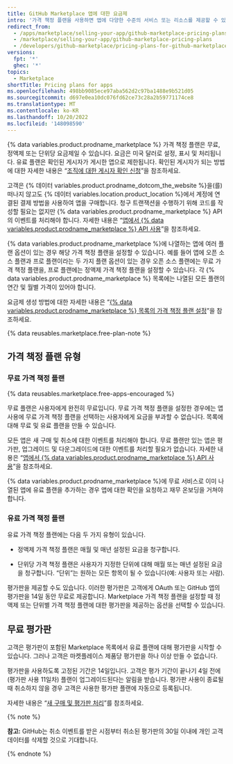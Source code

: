 ```yaml
---
title: GitHub Marketplace 앱에 대한 요금제
intro: '가격 책정 플랜을 사용하면 앱에 다양한 수준의 서비스 또는 리소스를 제공할 수 있습니다. {% data variables.product.prodname_marketplace %} 목록에서 최대 10개의 가격 책정 플랜을 제공할 수 있습니다.'
redirect_from:
  - /apps/marketplace/selling-your-app/github-marketplace-pricing-plans
  - /marketplace/selling-your-app/github-marketplace-pricing-plans
  - /developers/github-marketplace/pricing-plans-for-github-marketplace-apps
versions:
  fpt: '*'
  ghec: '*'
topics:
  - Marketplace
shortTitle: Pricing plans for apps
ms.openlocfilehash: 498bb9085ece97aba562d2c97ba1488e9b521d05
ms.sourcegitcommit: d697e0ea10dc076fd62ce73c28a2b59771174ce8
ms.translationtype: MT
ms.contentlocale: ko-KR
ms.lasthandoff: 10/20/2022
ms.locfileid: '148098590'
---
```

{% data variables.product.prodname_marketplace %} 가격 책정 플랜은 무료, 정액제 또는 단위당 요금제일 수 있습니다. 요금은 미국 달러로 설정, 표시 및 처리됩니다. 유료 플랜은 확인된 게시자가 게시한 앱으로 제한됩니다. 확인된 게시자가 되는 방법에 대한 자세한 내용은 “[조직에 대한 게시자 확인 신청](/developers/github-marketplace/applying-for-publisher-verification-for-your-organization)”을 참조하세요.

고객은 {% 데이터 variables.product.prodname_dotcom_the_website %}을(를) 떠나지 않고도 {% 데이터 variables.location.product_location %}에서 계정에 연결된 결제 방법을 사용하여 앱을 구매합니다. 청구 트랜잭션을 수행하기 위해 코드를 작성할 필요는 없지만 {% data variables.product.prodname_marketplace %} API의 이벤트를 처리해야 합니다. 자세한 내용은 “[앱에서 {% data variables.product.prodname_marketplace %} API 사용](/developers/github-marketplace/using-the-github-marketplace-api-in-your-app)”을 참조하세요.

{% data variables.product.prodname_marketplace %}에 나열하는 앱에 여러 플랜 옵션이 있는 경우 해당 가격 책정 플랜을 설정할 수 있습니다. 예를 들어 앱에 오픈 소스 플랜과 프로 플랜이라는 두 가지 플랜 옵션이 있는 경우 오픈 소스 플랜에는 무료 가격 책정 플랜을, 프로 플랜에는 정액제 가격 책정 플랜을 설정할 수 있습니다. 각 {% data variables.product.prodname_marketplace %} 목록에는 나열된 모든 플랜의 연간 및 월별 가격이 있어야 합니다.

요금제 생성 방법에 대한 자세한 내용은 “[{% data variables.product.prodname_marketplace %} 목록의 가격 책정 플랜 설정](/marketplace/listing-on-github-marketplace/setting-a-github-marketplace-listing-s-pricing-plan/)”을 참조하세요.

{% data reusables.marketplace.free-plan-note %}

## 가격 책정 플랜 유형

### 무료 가격 책정 플랜

{% data reusables.marketplace.free-apps-encouraged %}

무료 플랜은 사용자에게 완전히 무료입니다. 무료 가격 책정 플랜을 설정한 경우에는 앱 사용에 무료 가격 책정 플랜을 선택하는 사용자에게 요금을 부과할 수 없습니다. 목록에 대해 무료 및 유료 플랜을 만들 수 있습니다.

모든 앱은 새 구매 및 취소에 대한 이벤트를 처리해야 합니다. 무료 플랜만 있는 앱은 평가판, 업그레이드 및 다운그레이드에 대한 이벤트를 처리할 필요가 없습니다. 자세한 내용은 “[앱에서 {% data variables.product.prodname_marketplace %} API 사용](/developers/github-marketplace/using-the-github-marketplace-api-in-your-app)”을 참조하세요.

{% data variables.product.prodname_marketplace %}에 무료 서비스로 이미 나열된 앱에 유료 플랜을 추가하는 경우 앱에 대한 확인을 요청하고 재무 온보딩을 거쳐야 합니다.

### 유료 가격 책정 플랜

유료 가격 책정 플랜에는 다음 두 가지 유형이 있습니다.

- 정액제 가격 책정 플랜은 매월 및 매년 설정된 요금을 청구합니다.

- 단위당 가격 책정 플랜은 사용자가 지정한 단위에 대해 매월 또는 매년 설정된 요금을 청구합니다. “단위”는 원하는 모든 항목이 될 수 있습니다(예: 사용자 또는 사람).

평가판을 제공할 수도 있습니다. 이러한 평가판은 고객에게 OAuth 또는 GitHub 앱의 평가판을 14일 동안 무료로 제공합니다. Marketplace 가격 책정 플랜을 설정할 때 정액제 또는 단위별 가격 책정 플랜에 대한 평가판을 제공하는 옵션을 선택할 수 있습니다.

## 무료 평가판

고객은 평가판이 포함된 Marketplace 목록에서 유료 플랜에 대해 평가판을 시작할 수 있습니다. 그러나 고객은 마켓플레이스 제품당 평가판을 하나 이상 만들 수 없습니다.

평가판을 사용하도록 고정된 기간은 14일입니다. 고객은 평가 기간이 끝나기 4일 전에(평가판 사용 11일차) 플랜이 업그레이드된다는 알림을 받습니다. 평가판 사용이 종료될 때 취소하지 않을 경우 고객은 사용한 평가판 플랜에 자동으로 등록됩니다.

자세한 내용은 “[새 구매 및 평가판 처리](/developers/github-marketplace/handling-new-purchases-and-free-trials/)”를 참조하세요.

{% note %}

**참고:** GitHub는 취소 이벤트를 받은 시점부터 취소된 평가판의 30일 이내에 개인 고객 데이터를 삭제할 것으로 기대합니다.

{% endnote %}
